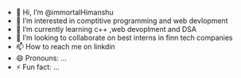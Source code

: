 - 👋 Hi, I’m @immortalHimanshu
- 👀 I’m interested in comptitive programming and web devlopment
- 🌱 I’m currently learning c++ ,web devoplment and DSA
- 💞️ I’m looking to collaborate on best interns in finn tech companies
- 📫 How to reach me on linkdin
- 😄 Pronouns: ...
- ⚡ Fun fact: ...

<!---
immortalHimanshu/immortalHimanshu is a ✨ special ✨ repository because its `README.md` (this file) appears on your GitHub profile.
You can click the Preview link to take a look at your changes.
--->
